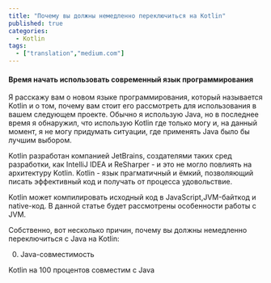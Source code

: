 ```yaml
---
title: "Почему вы должны немедленно переключиться на Kotlin"
published: true
categories:
  - Kotlin
tags:
  - ["translation","medium.com"]
---
```

#### Время начать использовать современный язык программирования

Я расскажу вам о новом языке программирования, который называется Kotlin и о том, почему вам стоит его рассмотреть для использования в вашем следующем проекте. Обычно я использую Java, но в последнее время я обнаружил, что использую Kotlin где только могу и, на данный момент, я не могу придумать ситуации, где применять Java было бы лучшим выбором.

Kotlin разработан компанией JetBrains, создателями таких сред разработки, как IntelliJ IDEA и ReSharper - и это не могло повлиять на архитектуру Kotlin. Kotlin - язык прагматичный и ёмкий, позволяющий писать эффективный код и получать от процесса удовольствие.

Kotlin может компилировать исходный код в JavaScript,JVM-байткод и native-код. В данной статье будет рассмотрены особенности работы с JVM.

Собственно, вот несколько причин, почему вы должны немедленно переключиться с Java на Kotlin:

0. Java-совместимость

Kotlin на 100 процентов совместим с Java